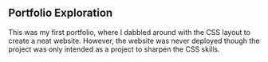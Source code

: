 ## Portfolio Exploration

This was my first portfolio, where I dabbled around with the CSS layout to create a neat website.
However, the website was never deployed though the project was only intended as a project to sharpen the CSS skills.

